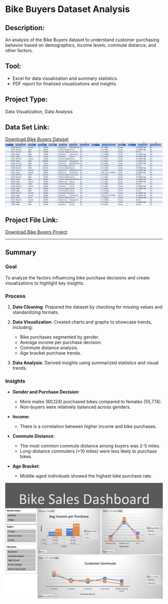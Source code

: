 # Bike Buyers Dataset Analysis

## Description:
An analysis of the Bike Buyers dataset to understand customer purchasing behavior based on demographics, income levels, commute distance, and other factors.

## Tool:
- Excel for data visualization and summary statistics.
- PDF report for finalized visualizations and insights.

## Project Type:
Data Visualization, Data Analysis

## Data Set Link:
[Download Bike Buyers Dataset](Bike_Buyers_Dataset.xlsx)
![report_excel.png](report_excel.png)

## Project File Link:
[Download Bike Buyers Project](Bike_Buyers_Dataset.xlsx)

---

## Summary

### Goal
To analyze the factors influencing bike purchase decisions and create visualizations to highlight key insights.

### Process
1. **Data Cleaning**: Prepared the dataset by checking for missing values and standardizing formats.
2. **Data Visualization**: Created charts and graphs to showcase trends, including:
   - Bike purchases segmented by gender.
   - Average income per purchase decision.
   - Commute distance analysis.
   - Age bracket purchase trends.

3. **Data Analysis**: Derived insights using summarized statistics and visual trends.

### Insights
- **Gender and Purchase Decision**: 
  - More males (60,124) purchased bikes compared to females (55,774).
  - Non-buyers were relatively balanced across genders.

- **Income**:
  - There is a correlation between higher income and bike purchases.

- **Commute Distance**:
  - The most common commute distance among buyers was 2-5 miles.
  - Long-distance commuters (>10 miles) were less likely to purchase bikes.

- **Age Bracket**:
  - Middle-aged individuals showed the highest bike purchase rate.

![report_pdf.png](report_pdf.png)
